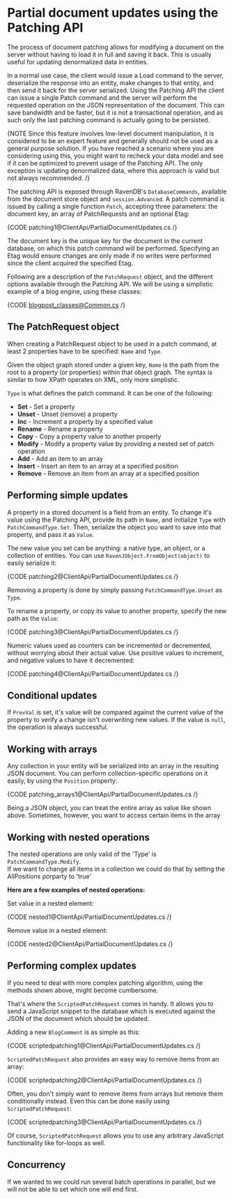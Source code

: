 # Partial document updates using the Patching API

The process of document patching allows for modifying a document on the server without having to load it in full and saving it back. This is usually useful for updating denormalized data in entities.

In a normal use case, the client would issue a Load command to the server, deserialize the response into an entity, make changes to that entity, and then send it back for the server serialized. Using the Patching API the client can issue a single Patch command and the server will perform the requested operation on the JSON representation of the document. This can save bandwidth and be faster, but it is not a transactional operation, and as such only the last patching command is actually going to be persisted.

{NOTE Since this feature involves low-level document manipulation, it is considered to be an expert feature and generally should not be used as a general purpose solution. If you have reached a scenario where you are considering using this, you might want to recheck your data model and see if it can be optimized to prevent usage of the Patching API. The only exception is updating denormalized data, where this approach is valid but not always recommended. /}

The patching API is exposed through RavenDB's `DatabaseCommands`, available from the document store object and `session.Advanced`. A patch command is issued by calling a single function `Patch`, accepting three parameters: the document key, an array of PatchRequests and an optional Etag:

{CODE patching1@ClientApi/PartialDocumentUpdates.cs /}

The document key is the unique key for the document in the current database, on which this patch command will be performed. Specifying an Etag would ensure changes are only made if no writes were performed since the client acquired the specified Etag.

Following are a description of the `PatchRequest` object, and the different options available through the Patching API. We will be using a simplistic example of a blog engine, using these classes:

{CODE blogpost_classes@Common.cs /}

## The PatchRequest object

When creating a PatchRequest object to be used in a patch command, at least 2 properties have to be specified: `Name` and `Type`.

Given the object graph stored under a given key, `Name` is the path from the root to a property (or properties) within that object graph. The syntax is similar to how XPath operates on XML, only more simplistic.

`Type` is what defines the patch command. It can be one of the following:

* **Set** - Set a property
* **Unset** - Unset (remove) a property
* **Inc** - Increment a property by a specified value
* **Rename** - Rename a property
* **Copy** - Copy a property value to another property
* **Modify** - Modify a property value by providing a nested set of patch operation
* **Add** - Add an item to an array
* **Insert** - Insert an item to an array at a specified position
* **Remove** - Remove an item from an array at a specified position

## Performing simple updates

A property in a stored document is a field from an entity. To change it's value using the Patching API, provide its path in `Name`, and initialize `Type` with `PatchCommandType.Set`. Then, serialize the object you want to save into that property, and pass it as `Value`.

The new value you set can be anything: a native type, an object, or a collection of entities. You can use `RavenJObject.FromObject(object)` to easily serialize it:

{CODE patching2@ClientApi/PartialDocumentUpdates.cs /}

Removing a property is done by simply passing `PatchCommandType.Unset` as `Type`.

To rename a property, or copy its value to another property, specify the new path as the `Value`:

{CODE patching3@ClientApi/PartialDocumentUpdates.cs /}

Numeric values used as counters can be incremented or decremented, without worrying about their actual value. Use positive values to increment, and negative values to have it decremented:

{CODE patching4@ClientApi/PartialDocumentUpdates.cs /}

## Conditional updates

If `PrevVal` is set, it's value will be compared against the current value of the property to verify a change isn't overwriting new values. If the value is `null`, the operation is always successful.

## Working with arrays

Any collection in your entity will be serialized into an array in the resulting JSON document. You can perform collection-specific operations on it easily, by using the `Position` property:

{CODE patching_arrays1@ClientApi/PartialDocumentUpdates.cs /}

Being a JSON object, you can treat the entire array as value like shown above. Sometimes, however, you want to access certain items in the array

## Working with nested operations
The nested operations are only valid of the 'Type' is `PatchCommandType.Modify`.  
If we want to change all items in a collection we could do that by setting the AllPositions porparty to 'true'

**Here are a few examples of nested operations:**

Set value in a nested element:

{CODE nested1@ClientApi/PartialDocumentUpdates.cs /}

Remove value in a nested element:

{CODE nested2@ClientApi/PartialDocumentUpdates.cs /}

## Performing complex updates
If you need to deal with more complex patching algorithm, using the methods shown above, might become cumbersome.

That's where the `ScriptedPatchRequest` comes in handy. It allows you to send a JavaScript snippet to the database which is executed against the JSON of the document which should be updated.

Adding a new `BlogComment` is as simple as this:

{CODE scriptedpatching1@ClientApi/PartialDocumentUpdates.cs /}

`ScriptedPatchRequest` also provides an easy way to remove items from an array:

{CODE scriptedpatching2@ClientApi/PartialDocumentUpdates.cs /}

Often, you don't simply want to remove items from arrays but remove them conditionally instead. Even this can be done easily using `ScriptedPatchRequest`:

{CODE scriptedpatching3@ClientApi/PartialDocumentUpdates.cs /}

Of course, `ScriptedPatchRequest` allows you to use any arbitrary JavaScript functionality like for-loops as well.

## Concurrency

If we wanted to we could run several batch operations in parallel, but we will not be able to set which one will end first.